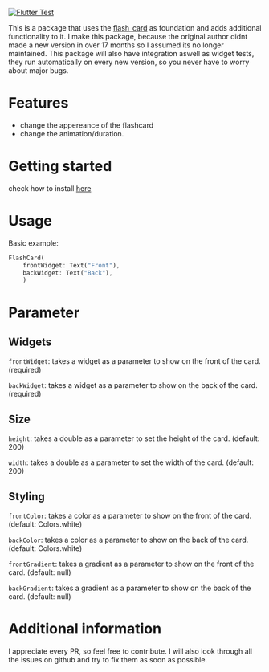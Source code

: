 <!--
For information about how to write a good package README, see the guide for
[writing package pages](https://dart.dev/guides/libraries/writing-package-pages).
-->
[![Flutter Test](https://github.com/oxelf/flutter_customizable_flashcards/actions/workflows/flutter_test.yml/badge.svg?branch=master)](https://github.com/oxelf/flutter_customizable_flashcards/actions/workflows/flutter_test.yml)

This is a package that uses the [flash_card](https://pub.dev/packages/flash_card/install) as foundation and adds additional functionality to it. 
I make this package, because the original author didnt made a new version in over 17 months so I assumed its no longer maintained. 
This package will also have integration aswell as widget tests, they run automatically on every new version, so you never have to worry about major bugs.

# Features

- change the appereance of the flashcard
- change the animation/duration.

# Getting started

check how to install [here](https://pub.dev/packages/customizable_flashcard/install)

# Usage

Basic example:

```dart
FlashCard(
    frontWidget: Text("Front"),
    backWidget: Text("Back"),
    )
```

# Parameter

## Widgets
`frontWidget`: takes a widget as a parameter to show on the front of the card. (required)

`backWidget`: takes a widget as a parameter to show on the back of the card. (required)

## Size
`height`: takes a double as a parameter to set the height of the card. (default: 200)

`width`: takes a double as a parameter to set the width of the card. (default: 200)

## Styling
`frontColor`: takes a color as a parameter to show on the front of the card. (default: Colors.white) 

`backColor`: takes a color as a parameter to show on the back of the card. (default: Colors.white)

`frontGradient`: takes a gradient as a parameter to show on the front of the card. (default: null)

`backGradient`: takes a gradient as a parameter to show on the back of the card. (default: null)

# Additional information
I appreciate every PR, so feel free to contribute.
I will also look through all the issues on github and try to fix them as soon as possible.
